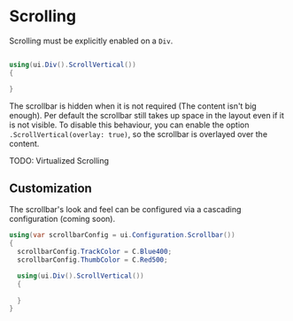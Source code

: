 # Scrolling

Scrolling must be explicitly enabled on a `Div`.

```csharp

using(ui.Div().ScrollVertical())
{

}
```
The scrollbar is hidden when it is not required (The content isn't big enough). Per default the scrollbar still takes up space in the layout even if it is not visible. To disable this behaviour, you can enable the option `.ScrollVertical(overlay: true)`, so the scrollbar is overlayed over the content.

TODO: Virtualized Scrolling

## Customization
The scrollbar's look and feel can be configured via a cascading configuration (coming soon).

```csharp
using(var scrollbarConfig = ui.Configuration.Scrollbar())
{
  scrollbarConfig.TrackColor = C.Blue400;
  scrollbarConfig.ThumbColor = C.Red500;

  using(ui.Div().ScrollVertical())
  {
    
  }
}
```
